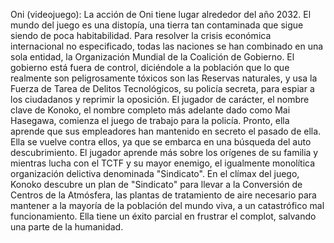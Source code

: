 Oni (videojuego): La acción de Oni tiene lugar alrededor del año 2032. El mundo del juego es una distopía, una tierra tan contaminada que sigue siendo de poca habitabilidad. Para resolver la crisis económica internacional no especificado, todas las naciones se han combinado en una sola entidad, la Organización Mundial de la Coalición de Gobierno. El gobierno está fuera de control, diciéndole a la población que lo que realmente son peligrosamente tóxicos son las Reservas naturales, y usa la Fuerza de Tarea de Delitos Tecnológicos, su policía secreta, para espiar a los ciudadanos y reprimir la oposición. El jugador de carácter, el nombre clave de Konoko, el nombre completo más adelante dado como Mai Hasegawa, comienza el juego de trabajo para la policía. Pronto, ella aprende que sus empleadores han mantenido en secreto el pasado de ella. Ella se vuelve contra ellos, ya que se embarca en una búsqueda del auto descubrimiento. El jugador aprende más sobre los orígenes de su familia y mientras lucha con el TCTF y su mayor enemigo, el igualmente monolítica organización delictiva denominada "Sindicato". En el clímax del juego, Konoko descubre un plan de "Sindicato" para llevar a la Conversión de Centros de la Atmósfera, las plantas de tratamiento de aire necesario para mantener a la mayoría de la población del mundo viva, a un catastrófico mal funcionamiento. Ella tiene un éxito parcial en frustrar el complot, salvando una parte de la humanidad.
